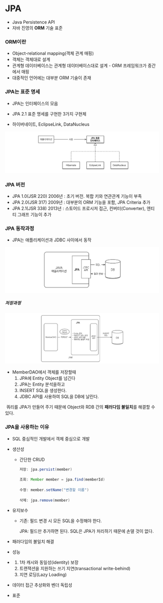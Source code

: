 # JPA

- Java Persistence API
- 자바 진영의 **ORM** 기술 표준



### ORM이란

- Object-relational mapping(객체 관계 매핑)
- 객체는 객체대로 설계
- 관계형 데이터베이스는 관계형 데이터베이스대로 설계 - ORM 프레임워크가 중간에서 매핑
- 대중적인 언어에는 대부분 ORM 기술이 존재



### JPA는 표준 명세

- JPA는 인터페이스의 모음

- JPA 2.1 표준 명세를 구현한 3가지 구현체

- 하이버네이트, EclipseLink, DataNucleus

![jpa인터페이스](JPA.assets/jpa-interface.png)

### JPA 버전

- JPA 1.0(JSR 220) 2006년 : 초기 버전. 복합 키와 연관관계 기능이 부족
- JPA 2.0(JSR 317) 2009년 : 대부분의 ORM 기능을 포함, JPA Criteria 추가
- JPA 2.1(JSR 338) 2013년 : 스토어드 프로시저 접근, 컨버터(Converter), 엔티 티 그래프 기능이 추가



### JPA 동작과정

- JPA는 애플리케이션과 JDBC 사이에서 동작

![jpa-basic-structure](JPA.assets/jpa-basic-structure.png)

##### 	저장과정

![jpa-insert-structure](JPA.assets/jpa-insert-structure.png)

- MemberDAO에서 객체를 저장할때
  1. JPA에 Entity Object를 넘긴다
  2. JPA는 Entity 분석을하고
  3. INSERT SQL을 생성한다.
  4. JDBC API를 사용하여 SQL을 DB에 날린다.



​	쿼리를 JPA가 만들어 주기 때문에 Object와 RDB 간의 **패러다임 불일치**를 해결할 수 있다.



### JPA을 사용하는 이유

- SQL 중심적인 개발에서 객체 중심으로 개발

- 생산성

  - 간단한 CRUD

    ```java
    저장: jpa.persist(member)
    
    조회: Member member = jpa.find(memberId)
    
    수정: member.setName("변경할 이름")
    
    삭제: jpa.remove(member)
    ```

    

- 유지보수

  - 기존: 필드 변경 시 모든 SQL을 수정해야 한다.

    JPA: 필드만 추가하면 된다. SQL은 JPA가 처리하기 때문에 손댈 것이 없다.

- 패러다임의 불일치 해결

- 성능

- 1. 1차 캐시와 동일성(identity) 보장
  2. 트랜잭션을 지원하는 쓰기 지연(transactional write-behind) 
  3. 지연 로딩(Lazy Loading)

- 데이터 접근 추상화와 벤더 독립성

- 표준

